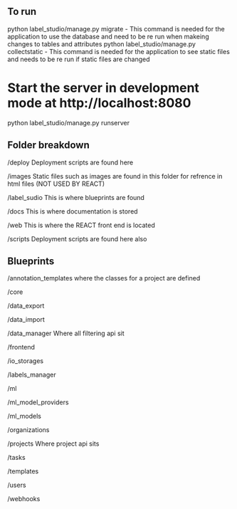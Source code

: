 
## To run
python label_studio/manage.py migrate - This command is needed for the application to use the database and need to be re run when makeing changes to tables and attributes
python label_studio/manage.py collectstatic - This command is needed for the application to see static files and needs to be re run if static files are changed
# Start the server in development mode at http://localhost:8080
python label_studio/manage.py runserver


## Folder breakdown

/deploy
Deployment scripts are found here

/images
Static files such as images are found in this folder for refrence in html files (NOT USED BY REACT)

/label_sudio
This is where blueprints are found

/docs 
This is where documentation is stored

/web
This is where the REACT front end is located

/scripts 
Deployment scripts are found here also


## Blueprints

/annotation_templates
where the classes for a project are defined

/core

/data_export

/data_import

/data_manager
Where all filtering api sit

/frontend

/io_storages

/labels_manager

/ml

/ml_model_providers

/ml_models

/organizations

/projects
Where project api sits

/tasks

/templates

/users

/webhooks